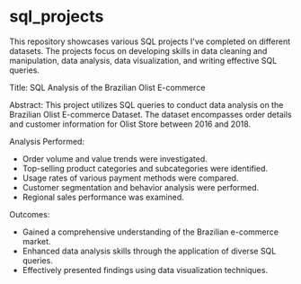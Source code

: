 # sql_projects
This repository showcases various SQL projects I've completed on different datasets. The projects focus on developing skills in data cleaning and manipulation, data analysis, data visualization, and writing effective SQL queries. 


Title: SQL Analysis of the Brazilian Olist E-commerce

Abstract:
This project utilizes SQL queries to conduct data analysis on the Brazilian Olist E-commerce Dataset. The dataset encompasses order details and customer information for Olist Store between 2016 and 2018.

Analysis Performed:
* Order volume and value trends were investigated.
* Top-selling product categories and subcategories were identified.
* Usage rates of various payment methods were compared.
* Customer segmentation and behavior analysis were performed.
* Regional sales performance was examined.

Outcomes:
* Gained a comprehensive understanding of the Brazilian e-commerce market.
* Enhanced data analysis skills through the application of diverse SQL queries.
* Effectively presented findings using data visualization techniques.


